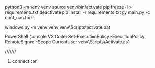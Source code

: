 python3 -m venv venv
source venv/bin/activate
pip freeze -l > requirements.txt
deactivate
pip install -r requirements.txt 
py main.py -c conf_can.toml

windows
py -m venv venv
venv\Scripts\activate.bat

PowerShell (console VS Code)
Set-ExecutionPolicy -ExecutionPolicy RemoteSigned -Scope CurrentUser
venv\Scripts\Activate.ps1

///////
1. connect can
